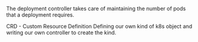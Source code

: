 The deployment controller takes care of maintaining the number of pods that a deployment requires.

CRD - Custom Resource Definition
Defining our own kind of k8s object and writing our own controller to create the kind.